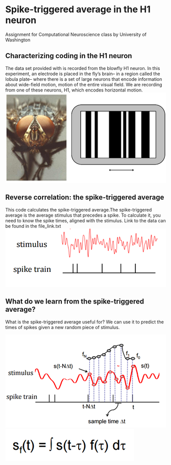 # Spike-triggered average in the H1 neuron
Assignment for Computational Neuroscience class by University of Washington

## Characterizing coding in the H1 neuron
The data set provided with is recorded from the blowfly H1 neuron. In this experiment, an electrode is placed in the fly’s brain– in a region called the lobula plate– where there is a set of large neurons that encode information about wide-field motion, motion of the entire visual field. We are recording from one of these neurons, H1, which encodes horizontal motion.
![alt text](docs/1.png)

## Reverse correlation: the spike-triggered average
This code calculates the spike-triggered average.The spike-triggered average is the average stimulus that precedes a spike. To calculate it, you need to know the spike times, aligned with the stimulus. Link to the data can be found in the file_link.txt
![alt text](docs/2.png)

## What do we learn from the spike-triggered average?
What is the spike-triggered average useful for? We can use it to predict the times of spikes given a new random piece of stimulus.


![alt text](docs/3.png)
![alt text](docs/4.png)
